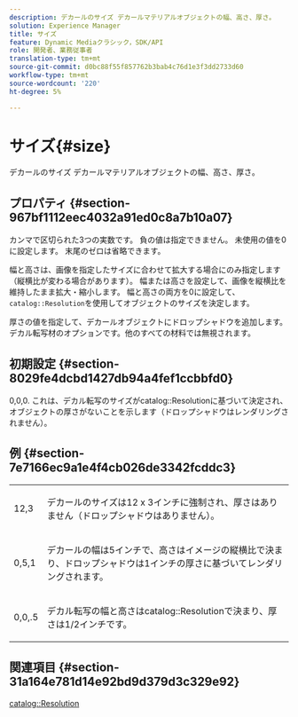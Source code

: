 ```yaml
---
description: デカールのサイズ デカールマテリアルオブジェクトの幅、高さ、厚さ。
solution: Experience Manager
title: サイズ
feature: Dynamic Mediaクラシック，SDK/API
role: 開発者、業務従事者
translation-type: tm+mt
source-git-commit: d0bc88f55f857762b3bab4c76d1e3f3dd2733d60
workflow-type: tm+mt
source-wordcount: '220'
ht-degree: 5%

---
```



# サイズ{#size}

デカールのサイズ デカールマテリアルオブジェクトの幅、高さ、厚さ。

## プロパティ {#section-967bf1112eec4032a91ed0c8a7b10a07}

カンマで区切られた3つの実数です。 負の値は指定できません。 未使用の値を0に設定します。 末尾のゼロは省略できます。

幅と高さは、画像を指定したサイズに合わせて拡大する場合にのみ指定します（縦横比が変わる場合があります）。 幅または高さを設定して、画像を縦横比を維持したまま拡大・縮小します。 幅と高さの両方を0に設定して、`catalog::Resolution`を使用してオブジェクトのサイズを決定します。

厚さの値を指定して、デカールオブジェクトにドロップシャドウを追加します。 デカル転写材のオプションです。他のすべての材料では無視されます。

## 初期設定 {#section-8029fe4dcbd1427db94a4fef1ccbbfd0}

0,0,0. これは、デカル転写のサイズがcatalog::Resolutionに基づいて決定され、オブジェクトの厚さがないことを示します（ドロップシャドウはレンダリングされません）。

## 例 {#section-7e7166ec9a1e4f4cb026de3342fcddc3}

<table id="simpletable_E3503BD975F342C58DDB4C2B56BF0CEE"> 
 <tr class="strow"> 
  <td class="stentry"> <p>12,3 </p></td> 
  <td class="stentry"> <p>デカールのサイズは12 x 3インチに強制され、厚さはありません（ドロップシャドウはありません）。 </p></td> 
 </tr> 
 <tr class="strow"> 
  <td class="stentry"> <p>0,5,1 </p></td> 
  <td class="stentry"> <p>デカールの幅は5インチで、高さはイメージの縦横比で決まり、ドロップシャドウは1インチの厚さに基づいてレンダリングされます。 </p></td> 
 </tr> 
 <tr class="strow"> 
  <td class="stentry"> <p>0,0,.5 </p></td> 
  <td class="stentry"> <p>デカル転写の幅と高さはcatalog::Resolutionで決まり、厚さは1/2インチです。 </p></td> 
 </tr> 
</table>

## 関連項目 {#section-31a164e781d14e92bd9d379d3c329e92}

[catalog::Resolution](../../../../../ir-api/material-cat/image-rendering-api-ref/c-ir-material-catalog/c-ir-attributes-reference/r-ir-resolution.md#reference-09fe14e6bfbf4db6b7f4369fffecc806)
